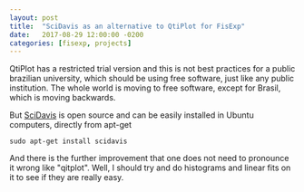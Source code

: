```yaml
---
layout: post
title:  "SciDavis as an alternative to QtiPlot for FisExp"
date:   2017-08-29 12:00:00 -0200
categories: [fisexp, projects]
---
```


QtiPlot has a restricted trial version and this is not
best practices for a public brazilian university, which should
be using free software, just like any public institution.
The whole world is moving to free software, except for Brasil,
which is moving backwards.

But <a href="http://scidavis.sourceforge.net/">SciDavis</a> is open source
and can be easily installed in Ubuntu computers, directly from apt-get

    sudo apt-get install scidavis

And there is the further improvement that one does not need to pronounce it
wrong like "qitplot". Well, I should try and do histograms and
linear fits on it to see if they are really easy.
